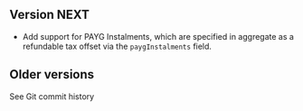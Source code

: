 ## Version NEXT

- Add support for PAYG Instalments, which are specified in aggregate
  as a refundable tax offset via the `paygInstalments` field.

## Older versions

See Git commit history
